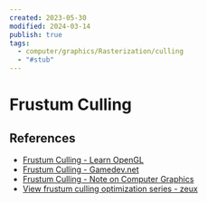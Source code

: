 ```yaml
---
created: 2023-05-30
modified: 2024-03-14
publish: true
tags:
  - computer/graphics/Rasterization/culling
  - "#stub"
---
```


# Frustum Culling
## References
  - [Frustum Culling - Learn OpenGL](https://learnopengl.com/Guest-Articles/2021/Scene/Frustum-Culling)
  - [Frustum Culling - Gamedev.net](https://www.gamedev.net/tutorials/programming/general-and-gameplay-programming/frustum-culling-r4613/)
  - [Frustum Culling - Note on Computer Graphics](https://bruop.github.io/frustum_culling/)
  - [View frustum culling optimization series - zeux](https://zeux.io/2009/01/31/view-frustum-culling-optimization-introduction/)